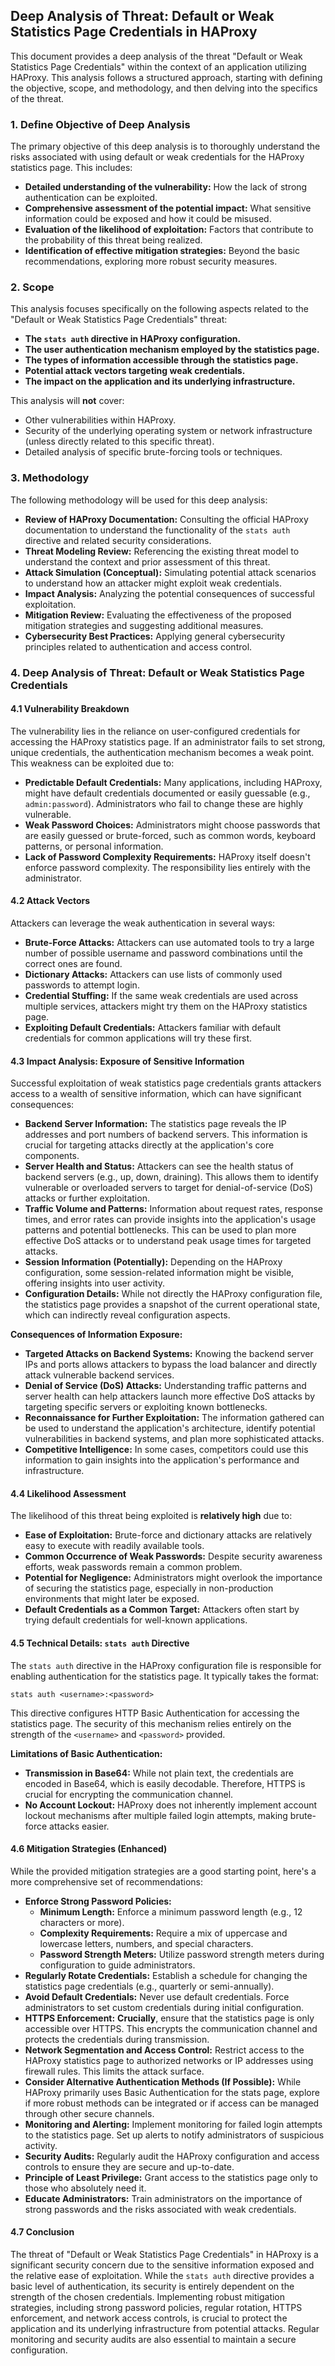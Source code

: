 ## Deep Analysis of Threat: Default or Weak Statistics Page Credentials in HAProxy

This document provides a deep analysis of the threat "Default or Weak Statistics Page Credentials" within the context of an application utilizing HAProxy. This analysis follows a structured approach, starting with defining the objective, scope, and methodology, and then delving into the specifics of the threat.

### 1. Define Objective of Deep Analysis

The primary objective of this deep analysis is to thoroughly understand the risks associated with using default or weak credentials for the HAProxy statistics page. This includes:

* **Detailed understanding of the vulnerability:** How the lack of strong authentication can be exploited.
* **Comprehensive assessment of the potential impact:**  What sensitive information could be exposed and how it could be misused.
* **Evaluation of the likelihood of exploitation:**  Factors that contribute to the probability of this threat being realized.
* **Identification of effective mitigation strategies:**  Beyond the basic recommendations, exploring more robust security measures.

### 2. Scope

This analysis focuses specifically on the following aspects related to the "Default or Weak Statistics Page Credentials" threat:

* **The `stats auth` directive in HAProxy configuration.**
* **The user authentication mechanism employed by the statistics page.**
* **The types of information accessible through the statistics page.**
* **Potential attack vectors targeting weak credentials.**
* **The impact on the application and its underlying infrastructure.**

This analysis will **not** cover:

* Other vulnerabilities within HAProxy.
* Security of the underlying operating system or network infrastructure (unless directly related to this specific threat).
* Detailed analysis of specific brute-forcing tools or techniques.

### 3. Methodology

The following methodology will be used for this deep analysis:

* **Review of HAProxy Documentation:**  Consulting the official HAProxy documentation to understand the functionality of the `stats auth` directive and related security considerations.
* **Threat Modeling Review:**  Referencing the existing threat model to understand the context and prior assessment of this threat.
* **Attack Simulation (Conceptual):**  Simulating potential attack scenarios to understand how an attacker might exploit weak credentials.
* **Impact Analysis:**  Analyzing the potential consequences of successful exploitation.
* **Mitigation Review:**  Evaluating the effectiveness of the proposed mitigation strategies and suggesting additional measures.
* **Cybersecurity Best Practices:**  Applying general cybersecurity principles related to authentication and access control.

### 4. Deep Analysis of Threat: Default or Weak Statistics Page Credentials

#### 4.1 Vulnerability Breakdown

The vulnerability lies in the reliance on user-configured credentials for accessing the HAProxy statistics page. If an administrator fails to set strong, unique credentials, the authentication mechanism becomes a weak point. This weakness can be exploited due to:

* **Predictable Default Credentials:**  Many applications, including HAProxy, might have default credentials documented or easily guessable (e.g., `admin:password`). Administrators who fail to change these are highly vulnerable.
* **Weak Password Choices:**  Administrators might choose passwords that are easily guessed or brute-forced, such as common words, keyboard patterns, or personal information.
* **Lack of Password Complexity Requirements:**  HAProxy itself doesn't enforce password complexity. The responsibility lies entirely with the administrator.

#### 4.2 Attack Vectors

Attackers can leverage the weak authentication in several ways:

* **Brute-Force Attacks:**  Attackers can use automated tools to try a large number of possible username and password combinations until the correct ones are found.
* **Dictionary Attacks:**  Attackers can use lists of commonly used passwords to attempt login.
* **Credential Stuffing:**  If the same weak credentials are used across multiple services, attackers might try them on the HAProxy statistics page.
* **Exploiting Default Credentials:**  Attackers familiar with default credentials for common applications will try these first.

#### 4.3 Impact Analysis: Exposure of Sensitive Information

Successful exploitation of weak statistics page credentials grants attackers access to a wealth of sensitive information, which can have significant consequences:

* **Backend Server Information:**  The statistics page reveals the IP addresses and port numbers of backend servers. This information is crucial for targeting attacks directly at the application's core components.
* **Server Health and Status:**  Attackers can see the health status of backend servers (e.g., up, down, draining). This allows them to identify vulnerable or overloaded servers to target for denial-of-service (DoS) attacks or further exploitation.
* **Traffic Volume and Patterns:**  Information about request rates, response times, and error rates can provide insights into the application's usage patterns and potential bottlenecks. This can be used to plan more effective DoS attacks or to understand peak usage times for targeted attacks.
* **Session Information (Potentially):** Depending on the HAProxy configuration, some session-related information might be visible, offering insights into user activity.
* **Configuration Details:**  While not directly the HAProxy configuration file, the statistics page provides a snapshot of the current operational state, which can indirectly reveal configuration aspects.

**Consequences of Information Exposure:**

* **Targeted Attacks on Backend Systems:**  Knowing the backend server IPs and ports allows attackers to bypass the load balancer and directly attack vulnerable backend services.
* **Denial of Service (DoS) Attacks:**  Understanding traffic patterns and server health can help attackers launch more effective DoS attacks by targeting specific servers or exploiting known bottlenecks.
* **Reconnaissance for Further Exploitation:**  The information gathered can be used to understand the application's architecture, identify potential vulnerabilities in backend systems, and plan more sophisticated attacks.
* **Competitive Intelligence:**  In some cases, competitors could use this information to gain insights into the application's performance and infrastructure.

#### 4.4 Likelihood Assessment

The likelihood of this threat being exploited is **relatively high** due to:

* **Ease of Exploitation:** Brute-force and dictionary attacks are relatively easy to execute with readily available tools.
* **Common Occurrence of Weak Passwords:**  Despite security awareness efforts, weak passwords remain a common problem.
* **Potential for Negligence:** Administrators might overlook the importance of securing the statistics page, especially in non-production environments that might later be exposed.
* **Default Credentials as a Common Target:** Attackers often start by trying default credentials for well-known applications.

#### 4.5 Technical Details: `stats auth` Directive

The `stats auth` directive in the HAProxy configuration file is responsible for enabling authentication for the statistics page. It typically takes the format:

```
stats auth <username>:<password>
```

This directive configures HTTP Basic Authentication for accessing the statistics page. The security of this mechanism relies entirely on the strength of the `<username>` and `<password>` provided.

**Limitations of Basic Authentication:**

* **Transmission in Base64:**  While not plain text, the credentials are encoded in Base64, which is easily decodable. Therefore, HTTPS is crucial for encrypting the communication channel.
* **No Account Lockout:**  HAProxy does not inherently implement account lockout mechanisms after multiple failed login attempts, making brute-force attacks easier.

#### 4.6 Mitigation Strategies (Enhanced)

While the provided mitigation strategies are a good starting point, here's a more comprehensive set of recommendations:

* **Enforce Strong Password Policies:**
    * **Minimum Length:**  Enforce a minimum password length (e.g., 12 characters or more).
    * **Complexity Requirements:**  Require a mix of uppercase and lowercase letters, numbers, and special characters.
    * **Password Strength Meters:**  Utilize password strength meters during configuration to guide administrators.
* **Regularly Rotate Credentials:**  Establish a schedule for changing the statistics page credentials (e.g., quarterly or semi-annually).
* **Avoid Default Credentials:**  Never use default credentials. Force administrators to set custom credentials during initial configuration.
* **HTTPS Enforcement:**  **Crucially**, ensure that the statistics page is only accessible over HTTPS. This encrypts the communication channel and protects the credentials during transmission.
* **Network Segmentation and Access Control:**  Restrict access to the HAProxy statistics page to authorized networks or IP addresses using firewall rules. This limits the attack surface.
* **Consider Alternative Authentication Methods (If Possible):** While HAProxy primarily uses Basic Authentication for the stats page, explore if more robust methods can be integrated or if access can be managed through other secure channels.
* **Monitoring and Alerting:**  Implement monitoring for failed login attempts to the statistics page. Set up alerts to notify administrators of suspicious activity.
* **Security Audits:**  Regularly audit the HAProxy configuration and access controls to ensure they are secure and up-to-date.
* **Principle of Least Privilege:**  Grant access to the statistics page only to those who absolutely need it.
* **Educate Administrators:**  Train administrators on the importance of strong passwords and the risks associated with weak credentials.

#### 4.7 Conclusion

The threat of "Default or Weak Statistics Page Credentials" in HAProxy is a significant security concern due to the sensitive information exposed and the relative ease of exploitation. While the `stats auth` directive provides a basic level of authentication, its security is entirely dependent on the strength of the chosen credentials. Implementing robust mitigation strategies, including strong password policies, regular rotation, HTTPS enforcement, and network access controls, is crucial to protect the application and its underlying infrastructure from potential attacks. Regular monitoring and security audits are also essential to maintain a secure configuration.